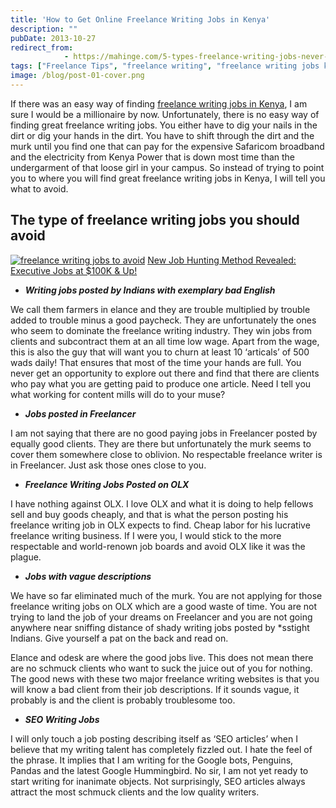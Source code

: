 ```yaml
---
title: 'How to Get Online Freelance Writing Jobs in Kenya'
description: ""
pubDate: 2013-10-27
redirect_from:
            - https://mahinge.com/5-types-freelance-writing-jobs-never-touch/
tags: ["Freelance Tips", "freelance writing", "freelance writing jobs kenya"]
image: /blog/post-01-cover.png
---
```

If there was an easy way of finding [freelance writing jobs in Kenya](https://mahinge.com/can-make-money-freelancing-kenya/ "freelance writing jobs Kenya"), I am sure I would be a millionaire by now. Unfortunately, there is no easy way of finding great freelance writing jobs. You either have to dig your nails in the dirt or dig your hands in the dirt. You have to shift through the dirt and the murk until you find one that can pay for the expensive Safaricom broadband and the electricity from Kenya Power that is down most time than the undergarment of that loose girl in your campus. So instead of trying to point you to where you will find great freelance writing jobs in Kenya, I will tell you what to avoid.

## The type of freelance writing jobs you should avoid

[![freelance writing jobs to avoid](https://mahinge.com/wp-content/uploads/2013/10/getawocder.jpg "freelance writing jobs to avoid")](https://mahinge.com/wp-content/uploads/2013/10/getawocder.jpg) [New Job Hunting Method Revealed: Executive Jobs at \$100K & Up!](https://mahinge.com/wp-content/uploads/2013/10/click-7081035-10641678)

- _**Writing jobs posted by Indians with exemplary bad English**_

We call them farmers in elance and they are trouble multiplied by trouble added to trouble minus a good paycheck. They are unfortunately the ones who seem to dominate the freelance writing industry. They win jobs from clients and subcontract them at an all time low wage. Apart from the wage, this is also the guy that will want you to churn at least 10 ‘articals’ of 500 wads daily! That ensures that most of the time your hands are full. You never get an opportunity to explore out there and find that there are clients who pay what you are getting paid to produce one article. Need I tell you what working for content mills will do to your muse?

- _**Jobs posted in Freelancer**_

I am not saying that there are no good paying jobs in Freelancer posted by equally good clients. They are there but unfortunately the murk seems to cover them somewhere close to oblivion. No respectable freelance writer is in Freelancer. Just ask those ones close to you.

- _**Freelance Writing Jobs Posted on OLX**_

I have nothing against OLX. I love OLX and what it is doing to help fellows sell and buy goods cheaply, and that is what the person posting his freelance writing job in OLX expects to find. Cheap labor for his lucrative freelance writing business. If I were you, I would stick to the more respectable and world-renown job boards and avoid OLX like it was the plague.

- _**Jobs with vague descriptions**_

We have so far eliminated much of the murk. You are not applying for those freelance writing jobs on OLX which are a good waste of time. You are not trying to land the job of your dreams on Freelancer and you are not going anywhere near sniffing distance of shady writing jobs posted by \*sstight Indians. Give yourself a pat on the back and read on.

Elance and odesk are where the good jobs live. This does not mean there are no schmuck clients who want to suck the juice out of you for nothing. The good news with these two major freelance writing websites is that you will know a bad client from their job descriptions. If it sounds vague, it probably is and the client is probably troublesome too.

- _**SEO Writing Jobs**_

I will only touch a job posting describing itself as ‘SEO articles’ when I believe that my writing talent has completely fizzled out. I hate the feel of the phrase. It implies that I am writing for the Google bots, Penguins, Pandas and the latest Google Hummingbird. No sir, I am not yet ready to start writing for inanimate objects. Not surprisingly, SEO articles always attract the most schmuck clients and the low quality writers.
